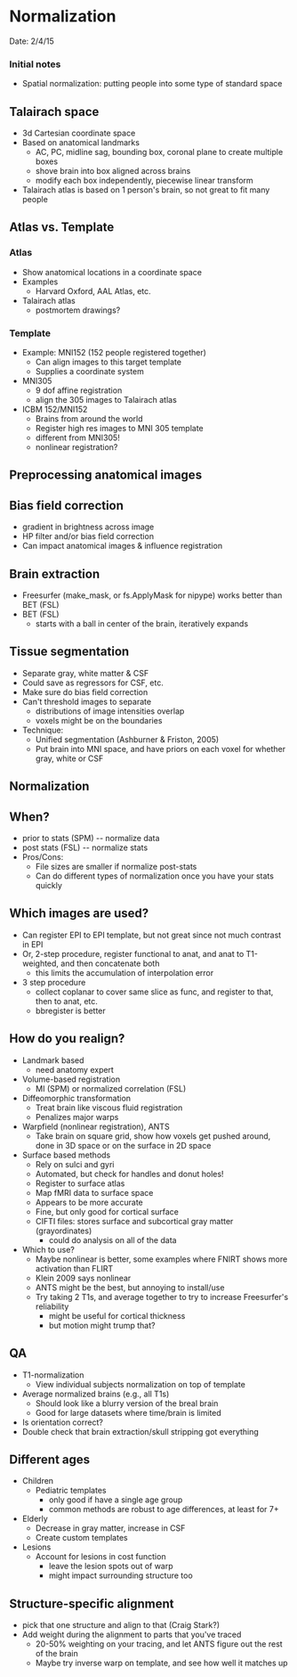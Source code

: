 Normalization
==================================
Date: 2/4/15

### Initial notes
- Spatial normalization: putting people into some type of standard space

Talairach space
-----------------------------------------------------------
- 3d Cartesian coordinate space
- Based on anatomical landmarks
  - AC, PC, midline sag, bounding box, coronal plane to create multiple boxes
  - shove brain into box aligned across brains
  - modify each box independently, piecewise linear transform
- Talairach atlas is based on 1 person's brain, so not great to fit many people

Atlas vs. Template
-----------------------------------------------------------
### Atlas
- Show anatomical locations in a coordinate space
- Examples
  - Harvard Oxford, AAL Atlas, etc.
- Talairach atlas
  - postmortem drawings?

### Template
- Example: MNI152 (152 people registered together)
  - Can align images to this target template
  - Supplies a coordinate system
- MNI305
  - 9 dof affine registration
  - align the 305 images to Talairach atlas
- ICBM 152/MNI152
  - Brains from around the world
  - Register high res images to MNI 305 template
  - different from MNI305!
  - nonlinear registration?

Preprocessing anatomical images
-----------------------------------------------------------
## Bias field correction
- gradient in brightness across image
- HP filter and/or bias field correction
- Can impact anatomical images & influence registration

## Brain extraction
- Freesurfer (make_mask, or fs.ApplyMask for nipype) works better than BET (FSL)
- BET (FSL)
  - starts with a ball in center of the brain, iteratively expands

## Tissue segmentation
- Separate gray, white matter & CSF
- Could save as regressors for CSF, etc.
- Make sure do bias field correction
- Can't threshold images to separate
  - distributions of image intensities overlap
  - voxels might be on the boundaries
- Technique:
  - Unified segmentation (Ashburner & Friston, 2005)
  - Put brain into MNI space, and have priors on each voxel for whether gray, white or CSF


Normalization
-----------------------------------------------------------
## When?
- prior to stats (SPM) -- normalize data
- post stats (FSL) -- normalize stats
- Pros/Cons:
  - File sizes are smaller if normalize post-stats
  - Can do different types of normalization once you have your stats quickly

## Which images are used?
- Can register EPI to EPI template, but not great since not much contrast in EPI
- Or, 2-step procedure, register functional to anat, and anat to T1-weighted, and then concatenate both
  - this limits the accumulation of interpolation error
- 3 step procedure
  - collect coplanar to cover same slice as func, and register to that, then to anat, etc.
  - bbregister is better

## How do you realign?
- Landmark based
  - need anatomy expert
- Volume-based registration
  - MI (SPM) or normalized correlation (FSL)
- Diffeomorphic transformation
  - Treat brain like viscous fluid registration
  - Penalizes major warps
- Warpfield (nonlinear registration), ANTS
  - Take brain on square grid, show how voxels get pushed around, done in 3D space or on the surface in 2D space
- Surface based methods
  - Rely on sulci and gyri
  - Automated, but check for handles and donut holes!
  - Register to surface atlas
  - Map fMRI data to surface space
  - Appears to be more accurate
  - Fine, but only good for cortical surface
  - CIFTI files: stores surface and subcortical gray matter (grayordinates)
    - could do analysis on all of the data
- Which to use?
  - Maybe nonlinear is better, some examples where FNIRT shows more activation than FLIRT
  - Klein 2009 says nonlinear
  - ANTS might be the best, but annoying to install/use
  - Try taking 2 T1s, and average together to try to increase Freesurfer's reliability
    - might be useful for cortical thickness
    - but motion might trump that?

## QA
- T1-normalization
  - View individual subjects normalization on top of template
- Average normalized brains (e.g., all T1s)
  - Should look like a blurry version of the breal brain
  - Good for large datasets where time/brain is limited
- Is orientation correct?
- Double check that brain extraction/skull stripping got everything

## Different ages
- Children
  - Pediatric templates
    - only good if have a single age group
    - common methods are robust to age differences, at least for 7+
- Elderly
  - Decrease in gray matter, increase in CSF
  - Create custom templates
- Lesions
  - Account for lesions in cost function
    - leave the lesion spots out of warp
    - might impact surrounding structure too

## Structure-specific alignment
- pick that one structure and align to that (Craig Stark?)
- Add weight during the alignment to parts that you've traced
  - 20-50% weighting on your tracing, and let ANTS figure out the rest of the brain
  - Maybe try inverse warp on template, and see how well it matches up
